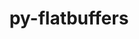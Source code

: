 ---
title: "py-flatbuffers"
layout: cache
categories: [package, develop-2024-02-11]
meta: {"versions": ["23.5.26"], "compilers": ["gcc@=11.4.0"], "oss": ["ubuntu22.04"], "platforms": ["linux"], "targets": ["x86_64_v3"], "stacks": ["ml-linux-x86_64-cpu", "ml-linux-x86_64-cuda", "ml-linux-x86_64-rocm", "root"], "num_specs": 1, "num_specs_by_stack": {"ml-linux-x86_64-cuda": 1, "ml-linux-x86_64-rocm": 1, "root": 1, "ml-linux-x86_64-cpu": 1}}
spec_details: [{"hash": "ndzmiv5jyiclfxsd7m7lp75j23otv2mu", "compiler": "gcc@=11.4.0", "versions": ["23.5.26"], "os": "ubuntu22.04", "platform": "linux", "target": "x86_64_v3", "variants": ["build_system=python_pip"], "stacks": ["ml-linux-x86_64-cuda", "ml-linux-x86_64-rocm", "root", "ml-linux-x86_64-cpu"], "size": "-", "tarball": "https://binaries.spack.io/develop-2024-02-11/build_cache/linux-ubuntu22.04-x86_64_v3/gcc-11.4.0/py-flatbuffers-23.5.26/linux-ubuntu22.04-x86_64_v3-gcc-11.4.0-py-flatbuffers-23.5.26-ndzmiv5jyiclfxsd7m7lp75j23otv2mu.spack"}]
---